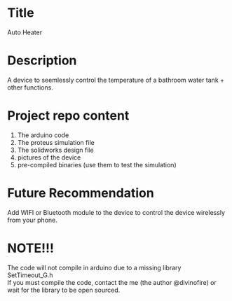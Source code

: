 # Title
 Auto Heater

# Description
 A device to seemlessly control the temperature of a bathroom water tank + other functions.

# Project repo content
1. The arduino code
2. The proteus simulation file
3. The solidworks design file
4. pictures of the device
5. pre-compiled binaries (use them to test the simulation)

# Future Recommendation
Add WIFI or Bluetooth module to the device to control the device wirelessly from your phone.

# NOTE!!!
The code will not compile in arduino due to a missing library SetTimeout_G.h </br>
If you must compile the code, contact the me (the author @divinofire) or wait for the library to be open sourced.
